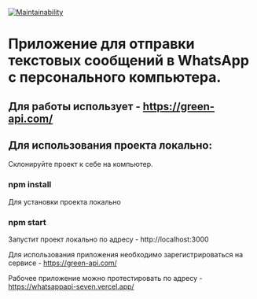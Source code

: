 [![Maintainability](https://api.codeclimate.com/v1/badges/d3336351ced3401731e0/maintainability)](https://codeclimate.com/github/antonkrupin/whatsappapi/maintainability)
# Приложение для отправки текстовых сообщений в WhatsApp с персонального компьютера.
## Для работы использует - https://green-api.com/

## Для использования проекта локально:

Склонируйте проект к себе на компьютер.

### npm install
Для установки проекта локально

### npm start
Запустит проект локально по адресу - http://localhost:3000

Для использования приложения необходимо зарегистрироваться на сервисе - https://green-api.com/

Рабочее приложение можно протестировать по адресу - https://whatsappapi-seven.vercel.app/

